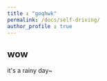 ```yaml
---
title : "goqhwk"
permalink: /docs/self-driving/
author_profile : true
---
```

## wow

it's a rainy day~
